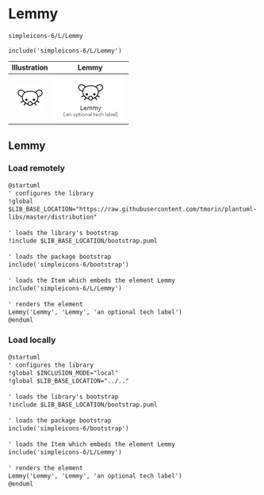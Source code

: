 # Lemmy


```text
simpleicons-6/L/Lemmy
```

```text
include('simpleicons-6/L/Lemmy')
```



| Illustration | Lemmy |
| :---: | :---: |
| ![illustration for Illustration](../../simpleicons-6/L/Lemmy.png) | ![illustration for Lemmy](../../simpleicons-6/L/Lemmy.Local.png) |




## Lemmy

### Load remotely
```plantuml
@startuml
' configures the library
!global $LIB_BASE_LOCATION="https://raw.githubusercontent.com/tmorin/plantuml-libs/master/distribution"

' loads the library's bootstrap
!include $LIB_BASE_LOCATION/bootstrap.puml

' loads the package bootstrap
include('simpleicons-6/bootstrap')

' loads the Item which embeds the element Lemmy
include('simpleicons-6/L/Lemmy')

' renders the element
Lemmy('Lemmy', 'Lemmy', 'an optional tech label')
@enduml
```

### Load locally
```plantuml
@startuml
' configures the library
!global $INCLUSION_MODE="local"
!global $LIB_BASE_LOCATION="../.."

' loads the library's bootstrap
!include $LIB_BASE_LOCATION/bootstrap.puml

' loads the package bootstrap
include('simpleicons-6/bootstrap')

' loads the Item which embeds the element Lemmy
include('simpleicons-6/L/Lemmy')

' renders the element
Lemmy('Lemmy', 'Lemmy', 'an optional tech label')
@enduml
```

